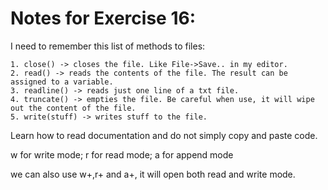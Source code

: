 Notes for Exercise 16:
======================

I need to remember this list of methods to files:

    1. close() -> closes the file. Like File->Save.. in my editor.
    2. read() -> reads the contents of the file. The result can be assigned to a variable.
    3. readline() -> reads just one line of a txt file.
    4. truncate() -> empties the file. Be careful when use, it will wipe out the content of the file.
    5. write(stuff) -> writes stuff to the file.

Learn how to read documentation and do not simply copy and paste code.

w for write mode;
r for read mode;
a for append mode

we can also use w+,r+ and a+, it will open both read and write mode.
